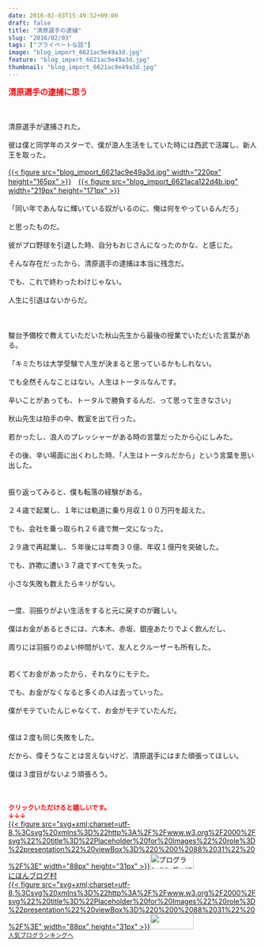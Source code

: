```yaml
---
date: 2016-02-03T15:49:52+09:00
draft: false
title: "清原選手の逮捕"
slug: "2016/02/03"
tags: ["プライベートな話"]
image: "blog_import_6621ac9e49a3d.jpg"
feature: "blog_import_6621ac9e49a3d.jpg"
thumbnail: "blog_import_6621ac9e49a3d.jpg"
---
```

<p><font color="#ff0000" size="3"><strong>清原選手の逮捕に思う</strong></font></p><br/><br/>清原選手が逮捕された。<br/><br/>彼は僕と同学年のスターで、僕が浪人生活をしていた時には西武で活躍し、新人王を取った。<br/><br/><a href="blog_import_6621ac9f7b999.jpg">{{< figure src="blog_import_6621ac9e49a3d.jpg" width="220px" height="165px" >}}</a>　<a href="blog_import_6621aca256bee.jpg">{{< figure src="blog_import_6621aca122d4b.jpg" width="219px" height="171px" >}}</a><br/><br/>「同い年であんなに輝いている奴がいるのに、俺は何をやっているんだろ」<br/><br/>と思ったものだ。<br/><br/>彼がプロ野球を引退した時、自分もおじさんになったのかな、と感じた。<br/><br/>そんな存在だったから、清原選手の逮捕は本当に残念だ。<br/><br/>でも、これで終わったわけじゃない。<br/><br/>人生に引退はないからだ。<br/><br/><br/><br/>駿台予備校で教えていただいた秋山先生から最後の授業でいただいた言葉がある。<br/><br/>「キミたちは大学受験で人生が決まると思っているかもしれない。<br/><br/>でも全然そんなことはない。人生はトータルなんです。<br/><br/>辛いことがあっても、トータルで勝負するんだ、って思って生きなさい」<br/><br/>秋山先生は拍手の中、教室を出て行った。<br/><br/>若かったし、浪人のプレッシャーがある時の言葉だったから心にしみた。<br/><br/>その後、辛い場面に出くわした時、「人生はトータルだから」という言葉を思い出した。<br/><br/><br/>振り返ってみると、僕も転落の経験がある。<br/><br/>２４歳で起業し、１年には軌道に乗り月収１００万円を超えた。<br/><br/>でも、会社を乗っ取られ２６歳で無一文になった。<br/><br/>２９歳で再起業し、５年後には年商３０億、年収１億円を突破した。<br/><br/>でも、詐欺に遭い３７歳ですべてを失った。<br/><br/>小さな失敗も数えたらキリがない。<br/><br/><br/>一度、羽振りがよい生活をすると元に戻すのが難しい。<br/><br/>僕はお金があるときには、六本木、赤坂、銀座あたりでよく飲んだし、<br/><br/>周りには羽振りのよい仲間がいて、友人とクルーザーも所有した。<br/><br/><br/>若くてお金があったから、それなりにモテた。<br/><br/>でも、お金がなくなると多くの人は去っていった。<br/><br/>僕がモテていたんじゃなくて、お金がモテていたんだ。<br/><br/><br/>僕は２度も同じ失敗をした。<br/><br/>だから、偉そうなことは言えないけど、清原選手にはまた頑張ってほしい。<br/><br/>僕は３度目がないよう頑張ろう。<br/><br/><br/><p><font color="#ff0000" size="2"><strong>クリックいただけると嬉しいです。<br/></strong></font><font color="#ff0000" size="2"><strong>↓↓↓</strong></font><br/><a href="http://www.blogmura.com/ranking.html" target="_blank">{{< figure src="svg+xml;charset=utf-8,%3Csvg%20xmlns%3D%22http%3A%2F%2Fwww.w3.org%2F2000%2Fsvg%22%20title%3D%22Placeholder%20for%20Images%22%20role%3D%22presentation%22%20viewBox%3D%220%200%2088%2031%22%20%2F%3E" width="88px" height="31px" >}}<noscript><img border="0" alt="ブログランキング・にほんブログ村へ" src="https://img-proxy.blog-video.jp/images?url=http%3A%2F%2Fwww.blogmura.com%2Fimg%2Fwww88_31.gif" width="88" height="31"></noscript></a><br/> <a href="http://www.blogmura.com/ranking.html" target="_blank">にほんブログ村</a> <br/><a title="人気ブログランキングへ" href="link.php?1804582">{{< figure src="svg+xml;charset=utf-8,%3Csvg%20xmlns%3D%22http%3A%2F%2Fwww.w3.org%2F2000%2Fsvg%22%20title%3D%22Placeholder%20for%20Images%22%20role%3D%22presentation%22%20viewBox%3D%220%200%2088%2031%22%20%2F%3E" width="88px" height="31px" >}}<noscript><img border="0" src="https://blog.with2.net/img/banner/banner_22.gif" width="88" height="31"></noscript></a><br/> <a style="FONT-SIZE: 12px" href="link.php?1804582">人気ブログランキングへ</a><br/> </p>

